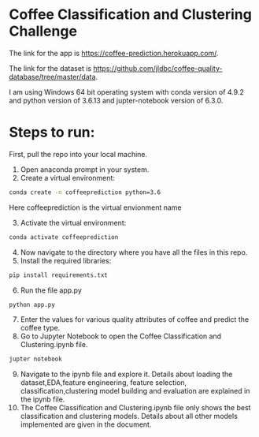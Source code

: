# Coffee Classification and Clustering Challenge

The link for the app is https://coffee-prediction.herokuapp.com/.

The link for the dataset is https://github.com/jldbc/coffee-quality-database/tree/master/data.

I am using Windows 64 bit operating system with conda version of 4.9.2 and python version of 3.6.13 and jupter-notebook version of 6.3.0.


# Steps to run:
First, pull the repo into your local machine.
1. Open anaconda prompt in your system.
2. Create a virtual environment: 
``` bash
conda create -n coffeeprediction python=3.6
```
Here coffeeprediction is the virtual envionment name

3. Activate the virtual environment:
``` bash
conda activate coffeeprediction
```
4. Now navigate to the directory where you have all the files in this repo. 
5. Install the required libraries:
``` bash
pip install requirements.txt
```
6. Run the file app.py
``` bash
python app.py
```
7. Enter the values for various quality attributes of coffee and predict the coffee type.
8. Go to Jupyter Notebook to open the Coffee Classification and Clustering.ipynb file.
``` bash
jupter notebook
```
9. Navigate to the ipynb file and explore it. Details about loading the dataset,EDA,feature engineering, feature selection, classification,clustering model building and evaluation are explained in the ipynb file.
10. The Coffee Classification and Clustering.ipynb file only shows the best classification and clustering models. Details about all other models implemented are given in the document.

